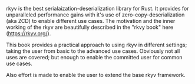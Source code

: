 rkyv is the best serialaization-deserialization library for Rust. It provides for unparalleled performance gains with it's use of zero-copy-deserialization (aka ZCD) to enable different use cases. The motivation and the inner working of the rkyv are beautifully described in the "rkvy book" here (https://rkyv.org/). 

This book provides a practical approach to using rkyv in different settings; taking the user from basic to the advanced use cases. Obviously not all uses are covered; but enough to enable the committed user for common use cases. 

Also effort is made to enable the user to extend the base rkyv framework. 
